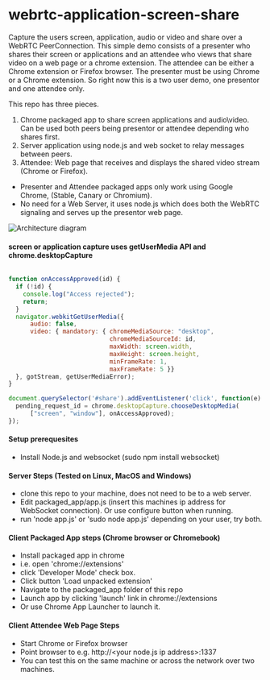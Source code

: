 webrtc-application-screen-share    
===============================

Capture the users screen, application, audio or video and share over a WebRTC PeerConnection. This simple demo consists of a presenter who shares their screen or applications and an attendee who views that share video on a web page or a chrome extension.  The attendee can be either a Chrome extension or Firefox browser. The presenter must be using Chrome or a Chrome extension.  So right now this is a two user demo, one presentor and one attendee only.

This repo has three pieces.

1. Chrome packaged app to share screen applications and audio\video. Can be used both peers being presentor or attendee depending who shares first.
2. Server application using node.js and web socket to relay messages between peers.
3. Attendee: Web page that receives and displays the shared video stream (Chrome or Firefox).


- Presenter and Attendee packaged apps only work using Google Chrome, (Stable, Canary or Chromium).
- No need for a Web Server, it uses node.js which does both the WebRTC signaling and serves up the presentor web page.

![Architecture diagram](https://github.com/emannion/webrtc-application-screen-share/blob/master/arch.png "Arch diagram")

#### screen or application capture uses getUserMedia API and chrome.desktopCapture

```javascript

function onAccessApproved(id) {
  if (!id) {
    console.log("Access rejected");
    return;
  }
  navigator.webkitGetUserMedia({                                                                                                                                                                                                              
      audio: false,
      video: { mandatory: { chromeMediaSource: "desktop",
                            chromeMediaSourceId: id, 
                            maxWidth: screen.width,
                            maxHeight: screen.height,
                            minFrameRate: 1,
                            maxFrameRate: 5 }}
  }, gotStream, getUserMediaError);
}

document.querySelector('#share').addEventListener('click', function(e) {
  pending_request_id = chrome.desktopCapture.chooseDesktopMedia(
      ["screen", "window"], onAccessApproved);
});


```

####  Setup prerequesites

- Install Node.js  and  websocket (sudo npm install websocket)

####  Server Steps (Tested on Linux, MacOS and Windows)

- clone this repo to your machine, does not need to be to a web server.
- Edit packaged_app/app.js (insert this machines ip address for WebSocket connection). Or use configure button when running.
- run 'node app.js'  or 'sudo node app.js' depending on your user, try both.

####  Client Packaged App steps (Chrome browser or Chromebook)

- Install packaged app in chrome
- i.e. open 'chrome://extensions'
- click 'Developer Mode' check box.
- Click button 'Load unpacked extension'
- Navigate to the packaged_app folder of this repo
- Launch app by clicking 'launch' link in chrome://extensions
-  Or use Chrome App Launcher to launch it.

####  Client Attendee Web Page Steps 

- Start Chrome or Firefox browser
- Point browser to  e.g. http://\<your node.js ip address\>:1337
- You can test this on the same machine or across the network over two machines.

